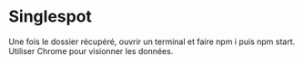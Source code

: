 # Singlespot

Une fois le dossier récupéré, ouvrir un terminal et faire npm i puis npm start. Utiliser Chrome pour visionner les données.
